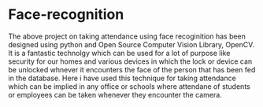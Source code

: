# Face-recognition
The above project on taking attendance using face recoginition has been designed using python and Open Source Computer Vision Library, OpenCV.
It is a fantastic technolgy which can be used for a lot of purpose like security for our homes and various devices in which the lock or device can be unlocked whnever it encounters the face of the person that has been fed in the database.
Here i have used this technique for taking attendance which can be implied in any office or schools where attendane of students or employees can be taken whenever they encounter the camera.
